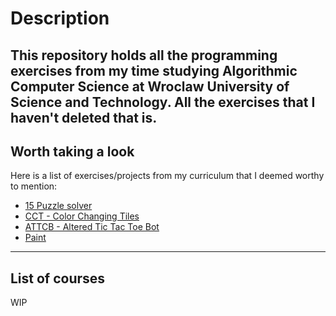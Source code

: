 # Description
This repository holds all the programming exercises from my time studying 
Algorithmic Computer Science at Wroclaw University of Science and Technology.
All the exercises that I haven't deleted that is.
---
## Worth taking a look
Here is a list of exercises/projects from my curriculum that I deemed worthy
to mention:
* [15 Puzzle solver](https://github.com/KiwiGrenade/15Puzzle)
* [CCT - Color Changing Tiles](https://github.com/KiwiGrenade/color-changing-tiles)
* [ATTCB - Altered Tic Tac Toe Bot](https://github.com/KiwiGrenade/ATTCB)
* [Paint](https://github.com/KiwiGrenade/Paint)
---
## List of courses
 WIP